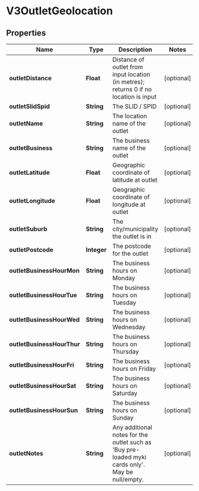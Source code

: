 
# V3OutletGeolocation

## Properties
Name | Type | Description | Notes
------------ | ------------- | ------------- | -------------
**outletDistance** | **Float** | Distance of outlet from input location (in metres); returns 0 if no location is input |  [optional]
**outletSlidSpid** | **String** | The SLID / SPID |  [optional]
**outletName** | **String** | The location name of the outlet |  [optional]
**outletBusiness** | **String** | The business name of the outlet |  [optional]
**outletLatitude** | **Float** | Geographic coordinate of latitude at outlet |  [optional]
**outletLongitude** | **Float** | Geographic coordinate of longitude at outlet |  [optional]
**outletSuburb** | **String** | The city/municipality the outlet is in |  [optional]
**outletPostcode** | **Integer** | The postcode for the outlet |  [optional]
**outletBusinessHourMon** | **String** | The business hours on Monday |  [optional]
**outletBusinessHourTue** | **String** | The business hours on Tuesday |  [optional]
**outletBusinessHourWed** | **String** | The business hours on Wednesday |  [optional]
**outletBusinessHourThur** | **String** | The business hours on Thursday |  [optional]
**outletBusinessHourFri** | **String** | The business hours on Friday |  [optional]
**outletBusinessHourSat** | **String** | The business hours on Saturday |  [optional]
**outletBusinessHourSun** | **String** | The business hours on Sunday |  [optional]
**outletNotes** | **String** | Any additional notes for the outlet such as &#39;Buy pre-loaded myki cards only&#39;. May be null/empty. |  [optional]



